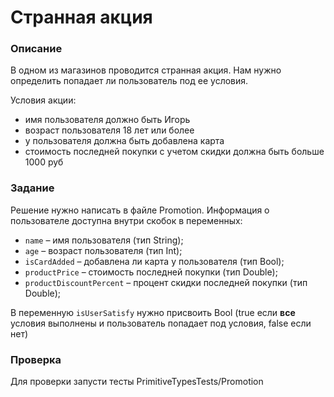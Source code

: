 # Странная акция

### Описание

В одном из магазинов проводится странная акция. Нам нужно определить попадает ли пользователь под ее условия.

Условия акции:
- имя пользователя должно быть Игорь
- возраст пользователя 18 лет или более
- у пользователя должна быть добавлена карта
- стоимость последней покупки с учетом скидки должна быть больше 1000 руб

### Задание

Решение нужно написать в файле Promotion. Информация о пользователе доступна внутри скобок в переменных: 
- `name` – имя пользователя (тип String);
- `age` – возраст пользователя (тип Int);
- `isCardAdded` – добавлена ли карта у пользователя (тип Bool);
- `productPrice` – стоимость последней покупки (тип Double);
- `productDiscountPercent` – процент скидки последней покупки (тип Double);

В переменную `isUserSatisfy` нужно присвоить Bool (true если **все** условия выполнены и пользователь попадает под условия, false если нет)  

### Проверка

Для проверки запусти тесты PrimitiveTypesTests/Promotion

